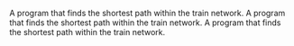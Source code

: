 A program that finds the shortest path within the train network.
A program that finds the shortest path within the train network.
A program that finds the shortest path within the train network.
